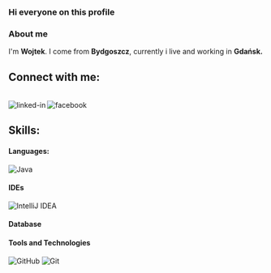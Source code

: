 ### **Hi everyone on this profile** 

### About me

 I'm  **Wojtek**.
I come from **Bydgoszcz**, currently i live and working in **Gdańsk.** 

## Connect with me:

<br>[<img align="left" alt="linked-in" src="https://img.shields.io/badge/linkedin-%230077B5.svg?&style=for-the-badge&logo=linkedin&logoColor=white" />](https://www.linkedin.com/in/wojciech-jarzębski-240805254/)[<img align="left" alt="facebook" src="https://img.shields.io/badge/facebook-%231877F2.svg?&style=for-the-badge&logo=facebook&logoColor=white" />](https://www.facebook.com/wojtekJ4/)<br>

## Skills:

#### Languages:

![Java](https://skills.thijs.gg/icons?i=java,&theme=light)

#### IDEs

![IntelliJ IDEA](https://skills.thijs.gg/icons?i=idea,&theme=light)


#### Database

#### Tools and Technologies

![GitHub](https://skills.thijs.gg/icons?i=github,&theme=light)
![Git](https://skills.thijs.gg/icons?i=git,&theme=light)

